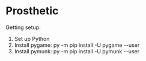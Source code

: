 # Prosthetic
Getting setup:
1) Set up Python
2) Install pygame: py -m pip install -U pygame --user
3) Install pymunk: py -m pip install -U pymunk --user
